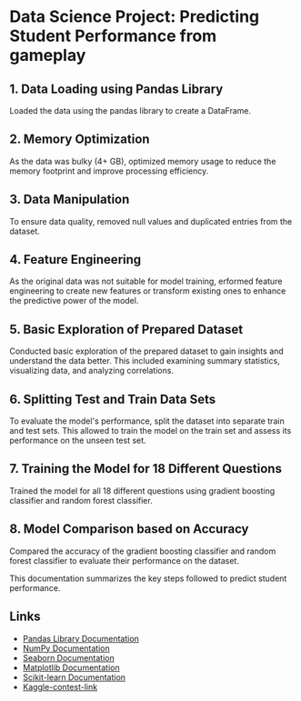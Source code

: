 # Data Science Project: Predicting Student Performance from gameplay

## 1. Data Loading using Pandas Library

Loaded the data using the pandas library to create a DataFrame.

## 2. Memory Optimization

As the data was bulky (4+ GB), optimized memory usage to reduce the memory footprint and improve processing efficiency.

## 3. Data Manipulation

To ensure data quality, removed null values and duplicated entries from the dataset.

## 4. Feature Engineering

As the original data was not suitable for model training, erformed feature engineering to create new features or transform existing ones to enhance the predictive power of the model.

## 5. Basic Exploration of Prepared Dataset

Conducted basic exploration of the prepared dataset to gain insights and understand the data better. This included examining summary statistics, visualizing data, and analyzing correlations.

## 6. Splitting Test and Train Data Sets

To evaluate the model's performance, split the dataset into separate train and test sets. This allowed to train the model on the train set and assess its performance on the unseen test set.

## 7. Training the Model for 18 Different Questions

Trained the model for all 18 different questions using gradient boosting classifier and random forest classifier.

## 8. Model Comparison based on Accuracy

Compared the accuracy of the gradient boosting classifier and random forest classifier to evaluate their performance on the dataset.

This documentation summarizes the key steps followed to predict student performance.

## Links

- [Pandas Library Documentation](https://pandas.pydata.org/docs/)
- [NumPy Documentation](https://numpy.org/doc/)
- [Seaborn Documentation](https://seaborn.pydata.org/)
- [Matplotlib Documentation](https://matplotlib.org/stable/contents.html)
- [Scikit-learn Documentation](https://scikit-learn.org/stable/documentation.html)
- [Kaggle-contest-link](https://www.kaggle.com/competitions/predict-student-performance-from-game-play/overview)

